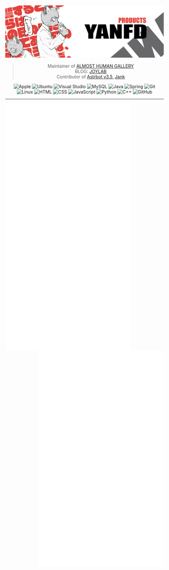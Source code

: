 # [<img align="center" src="https://github.com/yanfd/yanfd/blob/main/banner.png">](#)

<div align="center" display="flex">

>   Maintainer of <a href="https://gallery.yanfd.cn/">ALMOST HUMAN GALLERY</a><br/>
>   BLOG: <a href="https://www.yanfd.cn/">JOYLAB</a><br />
>   Contributor of <a href="https://github.com/AstrBotDevs/AstrBot/releases/tag/v3.5.0">Astrbot v3.5,</a>   <a href="https://github.com/Done-0/Jank">Jank</a>

  <img alt="Apple" width="30px" src="https://cdn.jsdelivr.net/gh/devicons/devicon/icons/apple/apple-original.svg" />
  <img alt="Ubuntu" width="30px" src="https://cdn.jsdelivr.net/gh/devicons/devicon/icons/ubuntu/ubuntu-plain.svg" />
  <img alt="Visual Studio" width="30px" src="https://cdn.jsdelivr.net/gh/devicons/devicon/icons/visualstudio/visualstudio-plain.svg" />
  <img alt="MySQL" width="30px" src="https://cdn.jsdelivr.net/gh/devicons/devicon/icons/mysql/mysql-original.svg" />
  <img alt="Java" width="30px" src="https://cdn.jsdelivr.net/gh/devicons/devicon/icons/java/java-original.svg"/>
  <img alt="Spring" width="30px" src="https://cdn.jsdelivr.net/gh/devicons/devicon/icons/spring/spring-original.svg" />
  <img alt="Git" width="30px" src="https://cdn.jsdelivr.net/gh/devicons/devicon/icons/git/git-original.svg" />
  <img alt="Linux" width="30px" src="https://cdn.jsdelivr.net/gh/devicons/devicon/icons/linux/linux-original.svg" />
  <img alt="HTML" width="30px" src="https://cdn.jsdelivr.net/gh/devicons/devicon/icons/html5/html5-plain.svg" />
  <img alt="CSS" width="30px" src="https://cdn.jsdelivr.net/gh/devicons/devicon/icons/css3/css3-plain.svg" />
  <img alt="JavaScript" width="30px" src="https://cdn.jsdelivr.net/gh/devicons/devicon/icons/javascript/javascript-plain.svg" />
  <img alt="Python" width="30px" src="https://cdn.jsdelivr.net/gh/devicons/devicon/icons/python/python-plain.svg" />
  <img alt="C++" width="30px" src="https://cdn.jsdelivr.net/gh/devicons/devicon/icons/cplusplus/cplusplus-line.svg" />
  <img alt="GitHub" width="30px" src="https://cdn.jsdelivr.net/gh/devicons/devicon/icons/github/github-original.svg" />

</div>

---



[<img align="left" width="400" alt="这是生成的图片，无互动" src="https://github.com/yanfd/yanfd/blob/main/metrics.left.svg">](#)
[<img align="right" width="400" alt="这是生成的图片，无互动" src="https://github.com/yanfd/yanfd/blob/main/metrics.right.svg">](#)
















</details>
